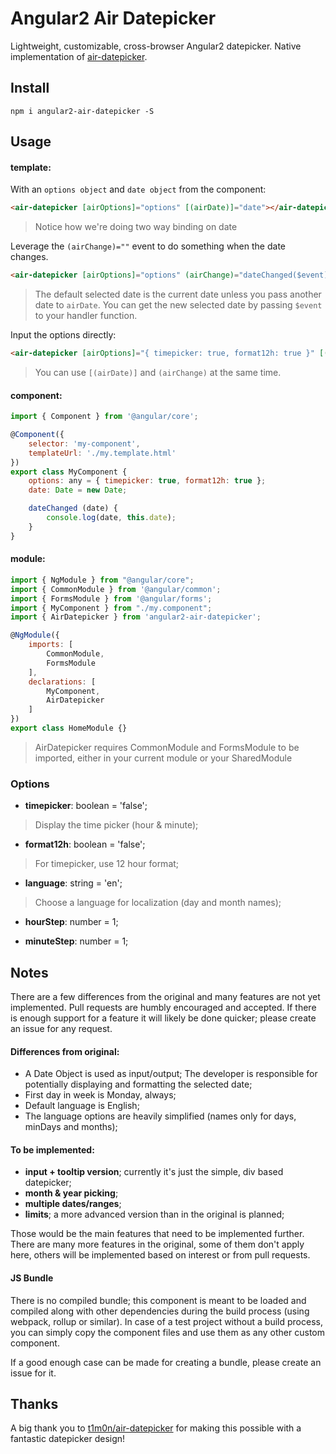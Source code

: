 # Angular2 Air Datepicker

Lightweight, customizable, cross-browser Angular2 datepicker. Native implementation of [air-datepicker](https://github.com/t1m0n/air-datepicker).


## Install
```
npm i angular2-air-datepicker -S
```

## Usage

#### template:

With an `options object` and `date object` from the component:
```html
<air-datepicker [airOptions]="options" [(airDate)]="date"></air-datepicker>
```
> Notice how we're doing two way binding on date

Leverage the `(airChange)=""` event to do something when the date changes.
```html
<air-datepicker [airOptions]="options" (airChange)="dateChanged($event)"></air-datepicker>
```
> The default selected date is the current date unless you pass another date to `airDate`. You can get the new selected date by passing `$event` to your handler function.

Input the options directly:
```html
<air-datepicker [airOptions]="{ timepicker: true, format12h: true }" [(airDate)]="date" (airChange)="dateChanged()"></air-datepicker>
```
> You can use `[(airDate)]` and `(airChange)` at the same time.


#### component:

```javascript
import { Component } from '@angular/core';

@Component({
    selector: 'my-component',
    templateUrl: './my.template.html'
})
export class MyComponent {
    options: any = { timepicker: true, format12h: true };
    date: Date = new Date;

    dateChanged (date) {
        console.log(date, this.date);
    }
}
```

#### module:

```javascript
import { NgModule } from "@angular/core";
import { CommonModule } from '@angular/common';
import { FormsModule } from '@angular/forms';
import { MyComponent } from "./my.component";
import { AirDatepicker } from 'angular2-air-datepicker';

@NgModule({
    imports: [
        CommonModule,
        FormsModule
    ],
    declarations: [
        MyComponent,
        AirDatepicker
    ]
})
export class HomeModule {}

```
> AirDatepicker requires CommonModule and FormsModule to be imported, either in your current module or your SharedModule


### Options

- **timepicker**: boolean = 'false';
 > Display the time picker (hour & minute);

- **format12h**: boolean = 'false';
> For timepicker, use 12 hour format;

- **language**: string = 'en';
> Choose a language for localization (day and month names);

- **hourStep**: number = 1;

- **minuteStep**: number = 1;


## Notes

There are a few differences from the original and many features are not yet implemented. Pull requests are humbly encouraged and accepted. If there is enough support for a feature it will likely be done quicker; please create an issue for any request.

#### Differences from original:

- A Date Object is used as input/output; The developer is responsible for potentially displaying and formatting the selected date;
- First day in week is Monday, always;
- Default language is English;
- The language options are heavily simplified (names only for days, minDays and months);

#### To be implemented:

- **input + tooltip version**; currently it's just the simple, div based datepicker;
- **month & year picking**;
- **multiple dates/ranges**;
- **limits**; a more advanced version than in the original is planned;

Those would be the main features that need to be implemented further. There are many more features in the original, some of them don't apply here, others will be implemented based on interest or from pull requests.

#### JS Bundle

There is no compiled bundle; this component is meant to be loaded and compiled along with other dependencies during the build process (using webpack, rollup or similar). In case of a test project without a build process, you can simply copy the component files and use them as any other custom component.

If a good enough case can be made for creating a bundle, please create an issue for it.


## Thanks

A big thank you to [t1m0n/air-datepicker](https://github.com/t1m0n/air-datepicker) for making this possible with a fantastic datepicker design!
